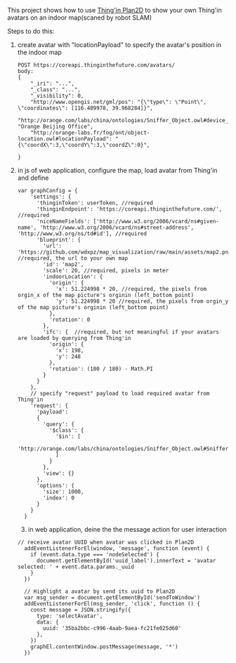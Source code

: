 This project shows how to use [Thing'in Plan2D](https://wiki.thinginthefuture.com/public/Map_and_graph_viewers) to show your own Thing'in avatars on an indoor map(scaned by robot SLAM)

Steps to do this:

1. create avatar with "locationPayload" to specify the avatar's position in the indoor map

   ```
   POST https://coreapi.thinginthefuture.com/avatars/
   body:
   {
       "_iri": "...",
       "_class": "...",
       "_visibility": 0,
       "http://www.opengis.net/gml/pos": "{\"type\": \"Point\", \"coordinates\": [116.409978, 39.968284]}",
       "http://orange.com/labs/china/ontologies/Sniffer_Object.owl#device_description": "Orange Beijing Office",
       "http://orange-labs.fr/fog/ont/object-location.owl#locationPayload": "{\"coordX\":3,\"coordY\":3,\"coordZ\":0}",
       
   }
   ```

   

2. in js of web application, configure the map, load avatar from Thing'in and define 

   ```
   var graphConfig = {
       'settings': {
         'thinginToken': userToken, //required
         'thinginEndpoint': 'https://coreapi.thinginthefuture.com/', //required
         'niceNameFields': ['http://www.w3.org/2006/vcard/ns#given-name', 'http://www.w3.org/2006/vcard/ns#street-address', 'http://www.w3.org/ns/td#id'], //required
         'blueprint': {
           'url': 'https://github.com/wdxpz/map_visualization/raw/main/assets/map2.png', //required, the url to your own map
           'id': 'map2',
           'scale': 20, //required, pixels in meter
           'indoorLocation': {
             'origin': {
               'x': 51.224998 * 20, //required, the pixels from orgin_x of the map picture's orginin (left_bottom point)
               'y': 51.224998 * 20 //required, the pixels from orgin_y of the map picture's orginin (left_bottom point)
             },
             'rotation': 0
           },
           'ifc': {  //required, but not meaningful if your avatars are loaded by querying from Thing'in
             'origin': {
               'x': 198,
               'y': 248
             },
             'rotation': (100 / 180) - Math.PI
           }
         }
       },
       // specify "request" payload to load required avatar from Thing'in
       'request': {
         'payload':
         {
           'query': {
             '$class': {
               '$in': [
                 'http://orange.com/labs/china/ontologies/Sniffer_Object.owl#Sniffer_Room'
               ]
             }
           },
           'view': {}
         },
         'options': {
           'size': 1000,
           'index': 0
         }
       }
     }
   ```

   3. in web application, deine the the message action for user interaction

   ```
   // receive avatar UUID when avatar was clicked in Plan2D
     addEventListenerForEl(window, 'message', function (event) {
       if (event.data.type === 'nodeSelected') {
         document.getElementById('uuid_label').innerText = 'avatar selected: ' + event.data.params._uuid
       }
     })
   
     // Highlight a avatar by send its uuid to Plan2D
     var msg_sender = document.getElementById('sendToWindow')
     addEventListenerForEl(msg_sender, 'click', function () {
       const message = JSON.stringify({
         type: 'selectAvatar',
         data: {
           uuid: '35ba2bbc-c996-4aab-9aea-fc21fe025d60'
         },
       })
       graphEl.contentWindow.postMessage(message, '*')
     })
   ```

   

   

   